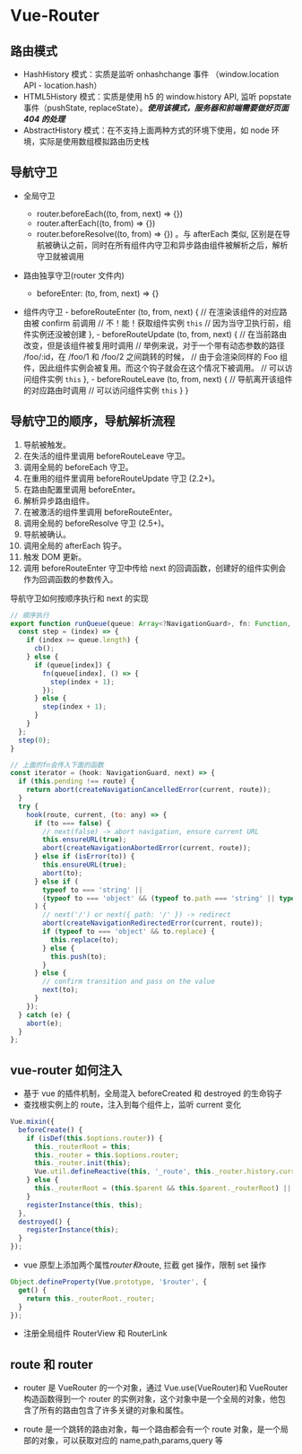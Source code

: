 # Vue-Router

## 路由模式

- HashHistory 模式：实质是监听 onhashchange 事件 （window.location API - location.hash）
- HTML5History 模式：实质是使用 h5 的 window.history API, 监听 popstate 事件（pushState, replaceState）。**_使用该模式，服务器和前端需要做好页面 404 的处理_**
- AbstractHistory 模式：在不支持上面两种方式的环境下使用，如 node 环境，实际是使用数组模拟路由历史栈

## 导航守卫

- 全局守卫

  - router.beforeEach((to, from, next) => {})
  - router.afterEach((to, from) => {})
  - router.beforeResolve((to, from) => {}) 。与 afterEach 类似, 区别是在导航被确认之前，同时在所有组件内守卫和异步路由组件被解析之后，解析守卫就被调用

- 路由独享守卫(router 文件内)

  - beforeEnter: (to, from, next) => {}

- 组件内守卫 - beforeRouteEnter (to, from, next) { // 在渲染该组件的对应路由被 confirm 前调用 // 不！能！获取组件实例 `this` // 因为当守卫执行前，组件实例还没被创建 }, - beforeRouteUpdate (to, from, next) { // 在当前路由改变，但是该组件被复用时调用 // 举例来说，对于一个带有动态参数的路径 /foo/:id，在 /foo/1 和 /foo/2 之间跳转的时候， // 由于会渲染同样的 Foo 组件，因此组件实例会被复用。而这个钩子就会在这个情况下被调用。 // 可以访问组件实例 `this` }, - beforeRouteLeave (to, from, next) { // 导航离开该组件的对应路由时调用 // 可以访问组件实例 `this` } }

## 导航守卫的顺序，导航解析流程

1. 导航被触发。
2. 在失活的组件里调用 beforeRouteLeave 守卫。
3. 调用全局的 beforeEach 守卫。
4. 在重用的组件里调用 beforeRouteUpdate 守卫 (2.2+)。
5. 在路由配置里调用 beforeEnter。
6. 解析异步路由组件。
7. 在被激活的组件里调用 beforeRouteEnter。
8. 调用全局的 beforeResolve 守卫 (2.5+)。
9. 导航被确认。
10. 调用全局的 afterEach 钩子。
11. 触发 DOM 更新。
12. 调用 beforeRouteEnter 守卫中传给 next 的回调函数，创建好的组件实例会作为回调函数的参数传入。

导航守卫如何按顺序执行和 next 的实现

```javascript
// 顺序执行
export function runQueue(queue: Array<?NavigationGuard>, fn: Function, cb: Function) {
  const step = (index) => {
    if (index >= queue.length) {
      cb();
    } else {
      if (queue[index]) {
        fn(queue[index], () => {
          step(index + 1);
        });
      } else {
        step(index + 1);
      }
    }
  };
  step(0);
}

// 上面的fn会传入下面的函数
const iterator = (hook: NavigationGuard, next) => {
  if (this.pending !== route) {
    return abort(createNavigationCancelledError(current, route));
  }
  try {
    hook(route, current, (to: any) => {
      if (to === false) {
        // next(false) -> abort navigation, ensure current URL
        this.ensureURL(true);
        abort(createNavigationAbortedError(current, route));
      } else if (isError(to)) {
        this.ensureURL(true);
        abort(to);
      } else if (
        typeof to === 'string' ||
        (typeof to === 'object' && (typeof to.path === 'string' || typeof to.name === 'string'))
      ) {
        // next('/') or next({ path: '/' }) -> redirect
        abort(createNavigationRedirectedError(current, route));
        if (typeof to === 'object' && to.replace) {
          this.replace(to);
        } else {
          this.push(to);
        }
      } else {
        // confirm transition and pass on the value
        next(to);
      }
    });
  } catch (e) {
    abort(e);
  }
};
```

## vue-router 如何注入

- 基于 vue 的插件机制，全局混入 beforeCreated 和 destroyed 的生命钩子
- 查找根实例上的 route，注入到每个组件上，监听 current 变化

```javascript
Vue.mixin({
  beforeCreate() {
    if (isDef(this.$options.router)) {
      this._routerRoot = this;
      this._router = this.$options.router;
      this._router.init(this);
      Vue.util.defineReactive(this, '_route', this._router.history.current);
    } else {
      this._routerRoot = (this.$parent && this.$parent._routerRoot) || this;
    }
    registerInstance(this, this);
  },
  destroyed() {
    registerInstance(this);
  }
});
```

- vue 原型上添加两个属性$router和$route, 拦截 get 操作，限制 set 操作

```javascript
Object.defineProperty(Vue.prototype, '$router', {
  get() {
    return this._routerRoot._router;
  }
});
```

- 注册全局组件 RouterView 和 RouterLink

## route 和 router

- router 是 VueRouter 的一个对象，通过 Vue.use(VueRouter)和 VueRouter 构造函数得到一个 router 的实例对象，这个对象中是一个全局的对象，他包含了所有的路由包含了许多关键的对象和属性。

- route 是一个跳转的路由对象，每一个路由都会有一个 route 对象，是一个局部的对象，可以获取对应的 name,path,params,query 等
